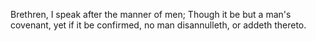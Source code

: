 Brethren, I speak after the manner of men; Though it be but a man's covenant, yet if it be confirmed, no man disannulleth, or addeth thereto.
